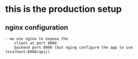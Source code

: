 # this is the production setup

## nginx configuration
    - we use nginx to expose the 
        client at port 8080 
        backend port 8000 (but nging configure the app to use localhost:8080/api/)